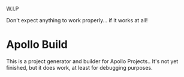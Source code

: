 W.I.P

Don't expect anything to work properly... if it works at all!

# Apollo Build

This is a project generator and builder for Apollo Projects..
It's not yet finished, but it does work, at least for debugging purposes.
